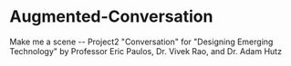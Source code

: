 # Augmented-Conversation
Make me a scene -- Project2  "Conversation" for "Designing Emerging Technology" by Professor Eric Paulos, Dr. Vivek Rao, and Dr. Adam Hutz
